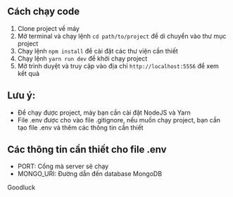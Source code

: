 ## Cách chạy code
1. Clone project về máy
2. Mở terminal và chạy lệnh `cd path/to/project` để di chuyển vào thư mục project
3. Chạy lệnh `npm install` để cài đặt các thư viện cần thiết
4. Chạy lệnh `yarn run dev` để khởi chạy project
5. Mở trình duyệt và truy cập vào địa chỉ `http://localhost:5556` để xem kết quả

## Lưu ý:
- Để chạy được project, máy bạn cần cài đặt NodeJS và Yarn
- File .env được cho vào file .gitignore, nếu muốn chạy project, bạn cần tạo file .env và thêm các thông tin cần thiết


## Các thông tin cần thiết cho file .env
- PORT: Cổng mà server sẽ chạy
- MONGO_URI: Đường dẫn đến database MongoDB

Goodluck
